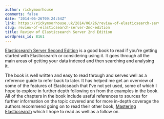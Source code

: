 ```yaml
---
author: rickymoorhouse
comments: false
date: "2014-06-26T09:24:54Z"
link: https://rickymoorhouse.uk/2014/06/26/review-of-elasticsearch-server-2nd-edition/
slug: review-of-elasticsearch-server-2nd-edition
title: Review of Elasticsearch Server 2nd Edition
wordpress_id: 8161
---
```


[Elasticsearch Server Second Edition](http://www.amazon.co.uk/gp/product/B00JXLF7AK/ref=as_li_ss_il?ie=UTF8&camp=1634&creative=19450&creativeASIN=B00JXLF7AK&linkCode=as2&tag=samespirit-21) is a good book to read if you're getting started with Elasticsearch or considering using it. It goes through all the main areas of getting your data indexed and then searching and analysing it.

The book is well written and easy to read through and serves well as a reference guide to refer back to later. It has helped me get an overview of some of the features of Elasticseach that I've not yet used, some of which I hope to explore in further depth following on from the examples in the book. All of the chapters in the book include useful references to sources for further information on the topic covered and for more in-depth coverage the authors recommend going on to read their other book, [Mastering Elasticsearch](http://www.amazon.co.uk/gp/product/B00G9581GA/ref=as_li_ss_tl?ie=UTF8&camp=1634&creative=19450&creativeASIN=B00G9581GA&linkCode=as2&tag=samespirit-21) which I hope to read as well as a follow on.
